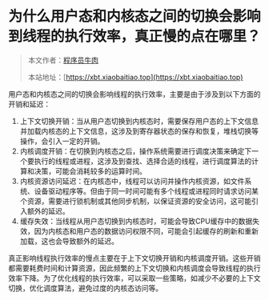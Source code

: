 # 为什么用户态和内核态之间的切换会影响到线程的执行效率，真正慢的点在哪里？

> 本文作者：[程序员牛肉](https://github.com/luoye6)
>
> 本站地址：[https://xbt.xiaobaitiao.top](https://xbt.xiaobaitiao.top)

用户态和内核态之间的切换会影响线程的执行效率，主要是由于涉及到以下方面的开销和延迟：

1. 上下文切换开销：当从用户态切换到内核态时，需要保存用户态的上下文信息并加载内核态的上下文信息，这涉及到寄存器状态的保存和恢复，堆栈切换等操作，会引入一定的开销。
2. 内核调度开销：在切换到内核态之后，操作系统需要进行调度决策来确定下一个要执行的线程或进程，这涉及到查找、选择合适的线程，进行调度算法的计算和决策，可能会消耗较多的运算时间。
3. 内核资源访问延迟：在内核态中，线程可以访问并操作内核资源，如文件系统、设备驱动程序等。但由于同一时间可能有多个线程或进程同时请求访问某个资源，需要进行锁机制或其他同步机制，以保证资源的安全访问，这可能引入额外的延迟。
4. 缓存失效：当线程从用户态切换到内核态时，可能会导致CPU缓存中的数据失效，因为内核态和用户态的数据访问权限不同，可能会引起缓存的刷新和重新加载，这也会导致额外的延迟。

真正影响线程执行效率的慢点主要在于上下文切换开销和内核调度开销。这些开销都需要耗费时间和计算资源，因此频繁的上下文切换和内核调度会导致线程的执行效率下降。为了优化线程的执行效率，可以采取一些策略，如减少不必要的上下文切换，优化调度算法，避免过度的内核态访问等。